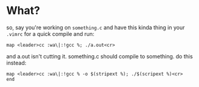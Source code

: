 # What?

so, say you're working on `something.c` and have this kinda thing in your `.vimrc` for a quick compile and run:

```vim
map <leader>cc :wa\|:!gcc %; ./a.out<cr>
```

and a.out isn't cutting it. something.c should compile to something. do this instead:

```vim
map <leader>cc :wa\|:!gcc % -o $(stripext %); ./$(scripext %)<cr>
end
```

